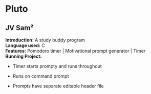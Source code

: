 # Pluto
## JV Sam²
__Introduction:__ A study buddy program <br>
__Language used:__ C <br>
__Features:__ Pomodoro timer | Motivational prompt generator | Timer <br>
__Running Project:__ <br>
- Timer starts prompty and runs throughout <br>
* Runs on command prompt <br>
+ Prompts have separate editable header file
